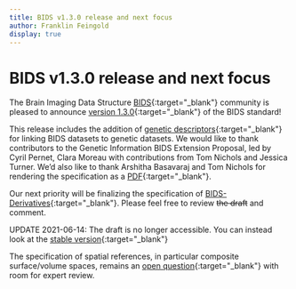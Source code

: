 ```yaml
---
title: BIDS v1.3.0 release and next focus
author: Franklin Feingold
display: true
---
```


# BIDS v1.3.0 release and next focus

The Brain Imaging Data Structure [BIDS](https://bids.neuroimaging.io/){:target="_blank"} community is pleased to announce [version 1.3.0](https://bids-specification.readthedocs.io/en/v1.3.0/){:target="_blank"} of the BIDS standard!

<!--more-->

This release includes the addition of [genetic descriptors](https://bids-specification.readthedocs.io/en/v1.3.0/04-modality-specific-files/08-genetic-descriptor.html){:target="_blank"} for linking BIDS datasets to genetic datasets.
We would like to thank contributors to the Genetic Information BIDS Extension Proposal, led by Cyril Pernet, Clara Moreau with contributions from Tom Nichols and Jessica Turner.
We’d also like to thank Arshitha Basavaraj and Tom Nichols for rendering the specification as a [PDF](https://zenodo.org/record/3720628#.XpYUPNNKjFQ){:target="_blank"}.

Our next priority will be finalizing the specification of [BIDS-Derivatives](https://github.com/bids-standard/bids-specification/pull/265){:target="_blank"}.
Please feel free to review ~~the draft~~ and comment.

UPDATE 2021-06-14: The draft is no longer accessible. You can instead look at the [stable version](https://bids-specification.readthedocs.io/en/stable/05-derivatives/01-introduction.html){:target="_blank"}

The specification of spatial references, in particular composite surface/volume spaces, remains an [open question](https://github.com/bids-standard/bids-specification/pull/301){:target="_blank"} with room for expert review.
